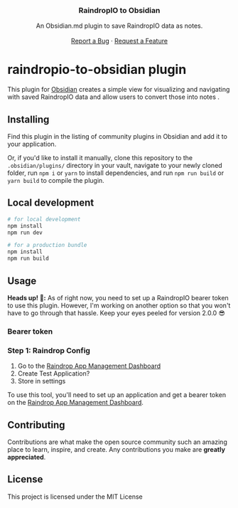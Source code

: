<br />
<p align="center">
  <h3 align="center">RaindropIO to Obsidian</h3>

  <p align="center">
    An Obsidian.md plugin to save RaindropIO data as notes.
    <br />
    <br />
    <a href="https://github.com/squarebitchris/raindropio-to-obsidian/issues">Report a Bug</a>
    ·
    <a href="https://github.com/squarebitchris/raindropio-to-obsidian/issues">Request a Feature</a>
  </p>
</p>

# raindropio-to-obsidian plugin

This plugin for [Obsidian](https://obsidian.md/) creates a simple view for visualizing and navigating with saved RaindropIO data and allow users to convert those into notes .

<INSERT Screenshot>

<!-- ABOUT THE PROJECT -->

## Installing

Find this plugin in the listing of community plugins in Obsidian and add it to your application.

Or, if you'd like to install it manually, clone this repository to the `.obsidian/plugins/` directory in your vault, navigate to your newly cloned folder, run `npm i` or `yarn` to install dependencies, and run `npm run build` or `yarn build` to compile the plugin.

## Local development

```bash
# for local development
npm install
npm run dev

# for a production bundle
npm install
npm run build
```

<!-- USAGE EXAMPLES -->

## Usage

**Heads up! 📢:** As of right now, you need to set up a RaindropIO bearer token to use this plugin. However, I'm working on another option so that you won't have to go through that hassle. Keep your eyes peeled for version 2.0.0 😎

### Bearer token

### Step 1: Raindrop Config
1. Go to the [Raindrop App Management Dashboard](https://app.raindrop.io/settings/integrations)
2. Create Test Application?
3. Store in settings

To use this tool, you'll need to set up an application and get a bearer token on the  [Raindrop App Management Dashboard](https://app.raindrop.io/settings/integrations). 

<!-- CONTRIBUTING -->

## Contributing

Contributions are what make the open source community such an amazing place to learn, inspire, and create. Any contributions you make are **greatly appreciated**.

## License

This project is licensed under the MIT License 